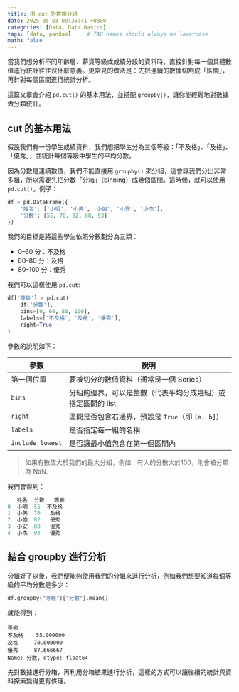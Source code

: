 ```yaml
---
title: 用 cut 對數據分組
date: 2025-05-03 09:35:41 +0800
categories: [Data, Data Basics]
tags: [data, pandas]     # TAG names should always be lowercase
math: false
---
```


當我們想分析不同年齡層、薪資等級或成績分段的資料時，直接針對每一個具體數值進行統計往往沒什麼意義。更常見的做法是：先把連續的數據切割成「區間」，再針對每個區間進行統計分析。

這篇文章會介紹 `pd.cut()` 的基本用法，並搭配 `groupby()`，讓你能輕鬆地對數據做分類統計。



## cut 的基本用法

假設我們有一份學生成績資料，我們想把學生分為三個等級：「不及格」、「及格」、「優秀」，並統計每個等級中學生的平均分數。

因為分數是連續數值，我們不能直接用 `groupby()` 來分組，這會讓我們分出非常多組，所以需要先把分數「分箱」（binning）成幾個區間。這時候，就可以使用 `pd.cut()`。例子：

```python
df = pd.DataFrame({
    '姓名': ['小明', '小美', '小強', '小安', '小杰'],
    '分數': [55, 70, 82, 88, 93]
})
```

我們的目標是將這些學生依照分數劃分為三類：

- 0–60 分：不及格
- 60–80 分：及格
- 80–100 分：優秀

我們可以這樣使用 `pd.cut`:

```python
df['等級'] = pd.cut(
    df['分數'],
    bins=[0, 60, 80, 100],
    labels=['不及格', '及格', '優秀'],
    right=True
)
```

參數的說明如下：

| 參數             | 說明                                                        |
| ---------------- | ----------------------------------------------------------- |
| 第一個位置       | 要被切分的數值資料（通常是一個 Series）                     |
| `bins`           | 分組的邊界，可以是整數（代表平均分成幾組）或指定區間的 list |
| `right`          | 區間是否包含右邊界，預設是 `True`（即 `(a, b]`）            |
| `labels`         | 是否指定每一組的名稱                                        |
| `include_lowest` | 是否讓最小值包含在第一個區間內                              |

> 如果有數值大於我們的最大分組，例如：有人的分數大於100，則會被分類為 NaN.



我們會得到：

```python
   姓名  分數   等級
0  小明  55  不及格
1  小美  70   及格
2  小強  82   優秀
3  小安  88   優秀
4  小杰  93   優秀
```



## 結合 groupby 進行分析

分組好了以後，我們便能夠使用我們的分組來進行分析，例如我們想要知道每個等級的平均分數是多少：

```python
df.groupby("等級")["分數"].mean()
```

就能得到：

```
等級
不及格    55.000000
及格     70.000000
優秀     87.666667
Name: 分數, dtype: float64
```

先對數據進行分箱，再利用分箱結果進行分析，這樣的方式可以讓後續的統計與資料探索變得更有條理。
